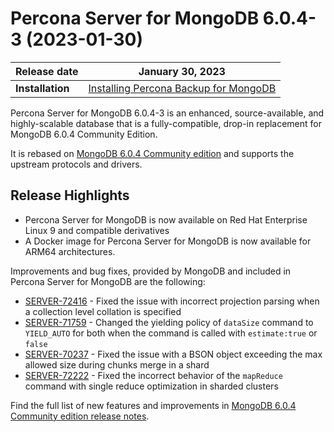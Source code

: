 # Percona Server for MongoDB 6.0.4-3 (2023-01-30)

| Release date | January 30, 2023|
|------------- | ---------------|
| **Installation** | [Installing Percona Backup for MongoDB](../install/index.md) |


Percona Server for MongoDB 6.0.4-3 is an enhanced, source-available, and highly-scalable database that is a
fully-compatible, drop-in replacement for MongoDB 6.0.4 Community Edition.

It is rebased on [MongoDB 6.0.4 Community edition](https://www.mongodb.com/docs/manual/release-notes/6.0/#6.0.4-rc0---jan-12--2023) and supports the upstream protocols and drivers.

## Release Highlights

* Percona Server for MongoDB is now available on Red Hat Enterprise Linux 9 and compatible derivatives
* A Docker image for Percona Server for MongoDB is now available for ARM64 architectures. 

Improvements and bug fixes, provided by MongoDB and included in Percona Server for MongoDB are the following:

* [SERVER-72416](https://jira.mongodb.org/browse/SERVER-72416) - Fixed the issue with incorrect projection parsing when a collection level collation is specified
* [SERVER-71759](https://jira.mongodb.org/browse/SERVER-71759) - Changed the yielding policy of `dataSize` command to `YIELD_AUTO` for both when the command is called with `estimate:true` or `false`
* [SERVER-70237](https://jira.mongodb.org/browse/SERVER-70237) - Fixed the issue with a BSON object exceeding the max allowed size during chunks merge in a shard 
* [SERVER-72222](https://jira.mongodb.org/browse/SERVER-72222) - Fixed the incorrect behavior of the `mapReduce` command with single reduce optimization in sharded clusters
 
Find the full list of new features and improvements in [MongoDB 6.0.4 Community edition release notes](https://www.mongodb.com/docs/manual/release-notes/6.0/#6.0.4-rc0---jan-12--2023).

